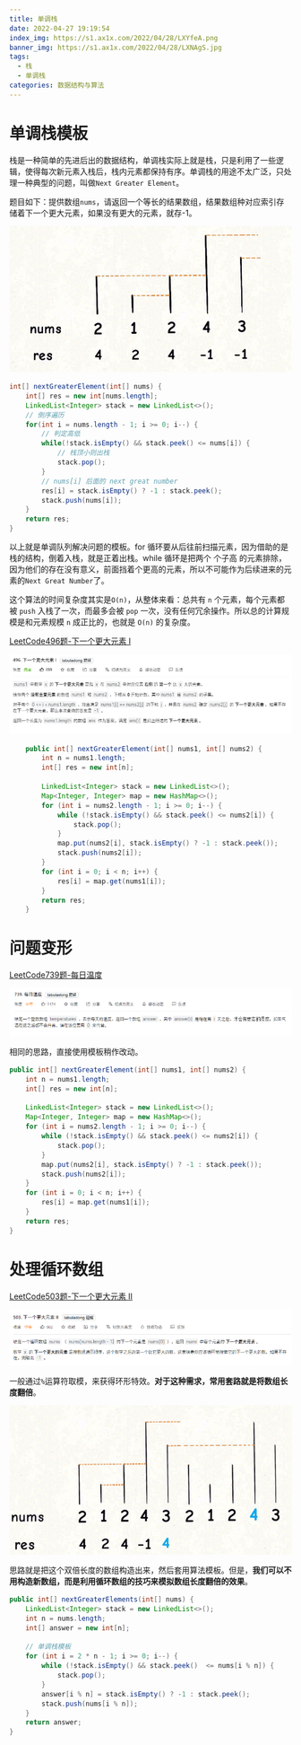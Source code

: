 ```yaml
---
title: 单调栈
date: 2022-04-27 19:19:54
index_img: https://s1.ax1x.com/2022/04/28/LXYfeA.png
banner_img: https://s1.ax1x.com/2022/04/28/LXNAgS.jpg
tags:
  - 栈
  - 单调栈
categories: 数据结构与算法
---
```


# 单调栈模板

栈是一种简单的先进后出的数据结构，单调栈实际上就是栈，只是利用了一些逻辑，使得每次新元素入栈后，栈内元素都保持有序。单调栈的用途不太广泛，只处理一种典型的问题，叫做`Next Greater Element`。

题目如下：提供数组`nums`，请返回一个等长的结果数组，结果数组种对应索引存储着下一个更大元素，如果没有更大的元素，就存-1。

![](MonotoneStack/image-20220427193058418.png)

```java
int[] nextGreaterElement(int[] nums) {
    int[] res = new int[nums.length];
    LinkedList<Integer> stack = new LinkedList<>();
    // 倒序遍历
    for(int i = nums.length - 1; i >= 0; i--) {
        // 判定高低
        while(!stack.isEmpty() && stack.peek() <= nums[i]) {
            // 栈顶小则出栈
            stack.pop();
        }
        // nums[i] 后面的 next great number
        res[i] = stack.isEmpty() ? -1 : stack.peek();
        stack.push(nums[i]);
    }
    return res;
}
```

以上就是单调队列解决问题的模板。for 循环要从后往前扫描元素，因为借助的是栈的结构，倒着入栈，就是正着出栈。while 循环是把两个 个子高 的元素排除，因为他们的存在没有意义，前面挡着个更高的元素，所以不可能作为后续进来的元素的`Next Great Number`了。

这个算法的时间复杂度其实是`O(n)`，从整体来看：总共有 `n` 个元素，每个元素都被 `push` 入栈了一次，而最多会被 `pop` 一次，没有任何冗余操作。所以总的计算规模是和元素规模 `n` 成正比的，也就是 `O(n)` 的复杂度。

[LeetCode496题-下一个更大元素 I](https://leetcode-cn.com/problems/next-greater-element-i/)

![LeeCode496题-下一个更大元素 I](MonotoneStack/image-20220428101312819.png)

```java
    public int[] nextGreaterElement(int[] nums1, int[] nums2) {
        int n = nums1.length;
        int[] res = new int[n];

        LinkedList<Integer> stack = new LinkedList<>();
        Map<Integer, Integer> map = new HashMap<>();
        for (int i = nums2.length - 1; i >= 0; i--) {
            while (!stack.isEmpty() && stack.peek() <= nums2[i]) {
                stack.pop();
            }
            map.put(nums2[i], stack.isEmpty() ? -1 : stack.peek());
            stack.push(nums2[i]);
        }
        for (int i = 0; i < n; i++) {
            res[i] = map.get(nums1[i]);
        }
        return res;
    }
```

# 问题变形

[LeetCode739题-每日温度](https://leetcode-cn.com/problems/daily-temperatures/)

![LeeCode739题-每日温度](MonotoneStack/image-20220427194100135.png)

相同的思路，直接使用模板稍作改动。

```java
public int[] nextGreaterElement(int[] nums1, int[] nums2) {
    int n = nums1.length;
    int[] res = new int[n];

    LinkedList<Integer> stack = new LinkedList<>();
    Map<Integer, Integer> map = new HashMap<>();
    for (int i = nums2.length - 1; i >= 0; i--) {
        while (!stack.isEmpty() && stack.peek() <= nums2[i]) {
            stack.pop();
        }
        map.put(nums2[i], stack.isEmpty() ? -1 : stack.peek());
        stack.push(nums2[i]);
    }
    for (int i = 0; i < n; i++) {
        res[i] = map.get(nums1[i]);
    }
    return res;
}
```

# 处理循环数组

[LeetCode503题-下一个更大元素 II](https://leetcode-cn.com/problems/next-greater-element-ii/)

![LeetCode503题-下一个更大元素 II](MonotoneStack/image-20220427194255147.png)

一般通过`%`运算符取模，来获得环形特效。**对于这种需求，常用套路就是将数组长度翻倍**。

![图解](MonotoneStack/image-20220427194816459.png)

思路就是把这个双倍长度的数组构造出来，然后套用算法模板。但是，**我们可以不用构造新数组，而是利用循环数组的技巧来模拟数组长度翻倍的效果**。

```java
public int[] nextGreaterElements(int[] nums) {
    LinkedList<Integer> stack = new LinkedList<>();
    int n = nums.length;
    int[] answer = new int[n];

    // 单调栈模板
    for (int i = 2 * n - 1; i >= 0; i--) {
        while (!stack.isEmpty() && stack.peek()  <= nums[i % n]) {
            stack.pop();
        }
        answer[i % n] = stack.isEmpty() ? -1 : stack.peek();
        stack.push(nums[i % n]);
    }
    return answer;
}
```

